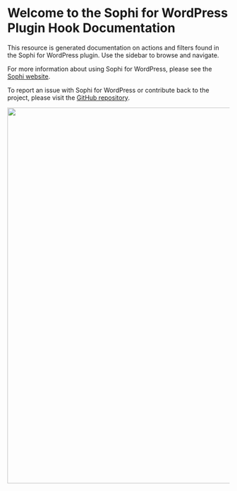 # Welcome to the Sophi for WordPress Plugin Hook Documentation

This resource is generated documentation on actions and filters found in the Sophi for WordPress plugin. Use the sidebar to browse and navigate.

For more information about using Sophi for WordPress, please see the [Sophi website](https://sophi.io/).

To report an issue with Sophi for WordPress or contribute back to the project, please visit the [GitHub repository](https://github.com/globeandmail/sophi-for-wordpress/).

<a href="https://www.sophi.io/contact/" class="banner"><img src="https://raw.githubusercontent.com/globeandmail/sophi-for-wordpress/develop/.wordpress-org/banner-1544x500.png?token=AAVQAVOFCCNY7MWUHRZLYNTAOR6JI" width="850"></a>
